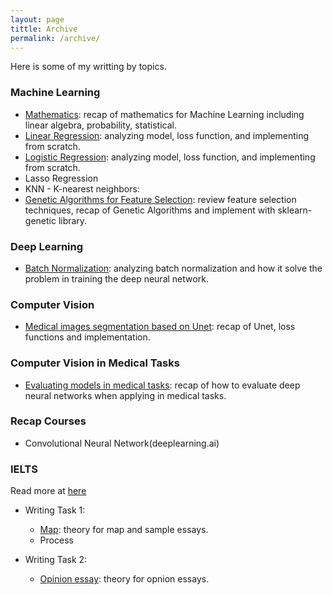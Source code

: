 ```yaml
---
layout: page
tittle: Archive
permalink: /archive/
---
```

Here is some of my writting by topics.

### **Machine Learning**  
* [Mathematics](https://tuongkhangduongle.github.io/Mathematics-for-Machine-Learning/): recap of mathematics for Machine Learning including linear algebra, probability, statistical.
* [Linear Regression](https://tuongkhangduongle.github.io/Linear-Regression-for-Machine-Learning/): analyzing model, loss function, and implementing from scratch.
* [Logistic Regression](https://tuongkhangduongle.github.io/Logistic-Regression-for-Machine-Learning/): analyzing model, loss function, and implementing from scratch.
* Lasso Regression
* KNN - K-nearest neighbors: 
* [Genetic Algorithms for Feature Selection](https://tuongkhangduongle.github.io/Genetic-Algorithms-for-Feature-Selection/): review feature selection techniques, recap of Genetic Algorithms and implement with sklearn-genetic library.

### **Deep Learning**
* [Batch Normalization](https://tuonghangdduongle.github.io/Batch-Normalization/): analyzing batch normalization and how it solve the problem in training the deep neural network.

### **Computer Vision**  
* [Medical images segmentation based on Unet](https://tuongkhangduongle.github.io/Medical-images-segmentation-based-on-Unet/): recap of Unet, loss functions and implementation.
  
### **Computer Vision in Medical Tasks**
* [Evaluating models in medical tasks](): recap of how to evaluate deep neural networks when applying in medical tasks. 

### **Recap Courses**  
* Convolutional Neural Network(deeplearning.ai)  
  
### **IELTS**
Read more at <a href="{{ site.baseurl }}/ielts/">here</a>
* Writing Task 1:
    * [Map](https://tuongkhangduongle.github.io/Theory-for-MAP-and-sample-essays/): theory for map and sample essays. 
    * Process

* Writing Task 2:
    * [Opinion essay](https://tuongkhangduongle.github.io/Theory-for-OPINION-and-sample-essays/): theory for opnion essays.